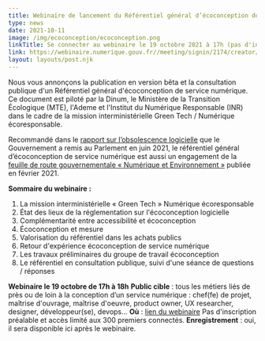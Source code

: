 ```yaml
---
title: Webinaire de lancement du Référentiel général d’écoconception de service numérique
type: news
date: 2021-10-11
image: /img/ecoconception/ecoconception.png
linkTitle: Se connecter au webinaire le 19 octobre 2021 à 17h (pas d'inscription préalable)
link: https://webinaire.numerique.gouv.fr//meeting/signin/2174/creator/10/hash/aa7589efad49945ef5f3357b1dedf0401ef6e40f
layout: layouts/post.njk
---
```


Nous vous annonçons la publication en version bêta et la consultation publique d'un Référentiel général d'écoconception de service numérique. Ce document est piloté par la Dinum, le Ministère de la Transition Écologique (MTE), l'Ademe et l'Institut du Numérique Responsable (INR) dans le cadre de la mission interministérielle Green Tech / Numérique écoresponsable.

Recommandé dans le [rapport sur l’obsolescence logicielle](/posts/rapport-obsolescence-logicielle/) que le Gouvernement a remis au Parlement en juin 2021, le référentiel général d’écoconception de service numérique est aussi un engagement de la [feuille de route gouvernementale «  Numérique et Environnement »](https://www.gouvernement.fr/numerique-et-environnement-la-feuille-de-route-du-gouvernement) publiée en février 2021.

__Sommaire du webinaire :__
1. La mission interministérielle « Green Tech » Numérique écoresponsable
2. État des lieux de la réglementation sur l'écoconception logicielle
3. Complémentarité entre accessibilité et écoconception
4. Écoconception et mesure
5. Valorisation du référentiel dans les achats publics
6. Retour d'expérience écoconception de service numérique
7. Les travaux préliminaires du groupe de travail écoconception
8. Le référentiel en consultation publique, suivi d'une séance de questions / réponses

<div class="fr-highlight">

**Webinaire le 19 octobre de 17h à 18h**
__Public cible__ : tous les métiers liés de près ou de loin à la conception d’un service numérique : chef(fe) de projet, maîtrise d'ouvrage, maîtrise d'oeuvre, product owner, UX researcher, designer, développeur(se), devops...
__Où__ : <a href="{{ link }}">lien du webinaire</a>
Pas d'inscription préalable et accès limité aux 300 premiers connectés.
__Enregistrement__ : oui, il sera disponible ici après le webinaire.

</div>
